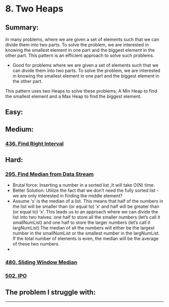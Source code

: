 # 8. Two Heaps

## Summary:

In many problems, where we are given a set of elements such that we can divide them into two parts. To solve the problem, we are interested in knowing the smallest element in one part and the biggest element in the other part. This pattern is an efficient approach to solve such problems.

* Good for problems where we are given a set of elements such that we can divide them into two parts. To solve the problem, we are interested in knowing the smallest element in one part and the biggest element in the other part.

This pattern uses two Heaps to solve these problems; A Min Heap to find the smallest element and a Max Heap to find the biggest element.







## Easy:



## Medium:

### [436. Find Right Interval](https://leetcode.com/problems/find-right-interval/)



## Hard:

### [295. Find Median from Data Stream](https://leetcode.com/problems/find-median-from-data-stream/)

* Brutal force: Inserting a number in a sorted list ,It will take O\(N\) time.
* Better Solution: Utilize the fact that we don’t need the fully sorted list - we are only interested in finding the middle element?
* Assume ‘x’ is the median of a list. This means that half of the numbers in the list will be smaller than \(or equal to\) ‘x’ and half will be greater than \(or equal to\) ‘x’. This leads us to an approach where we can divide the list into two halves: one half to store all the smaller numbers \(let’s call it smallNumList\) and one half to store the larger numbers \(let’s call it largNumList\).The median of all the numbers will either be the largest number in the smallNumList or the smallest number in the largNumList. If the total number of elements is even, the median will be the average of these two numbers.
* 
### [480. Sliding Window Median](https://leetcode.com/problems/sliding-window-median/)

### [502. IPO](https://leetcode.com/problems/ipo/)



## The problem I  struggle with:

* * * 




